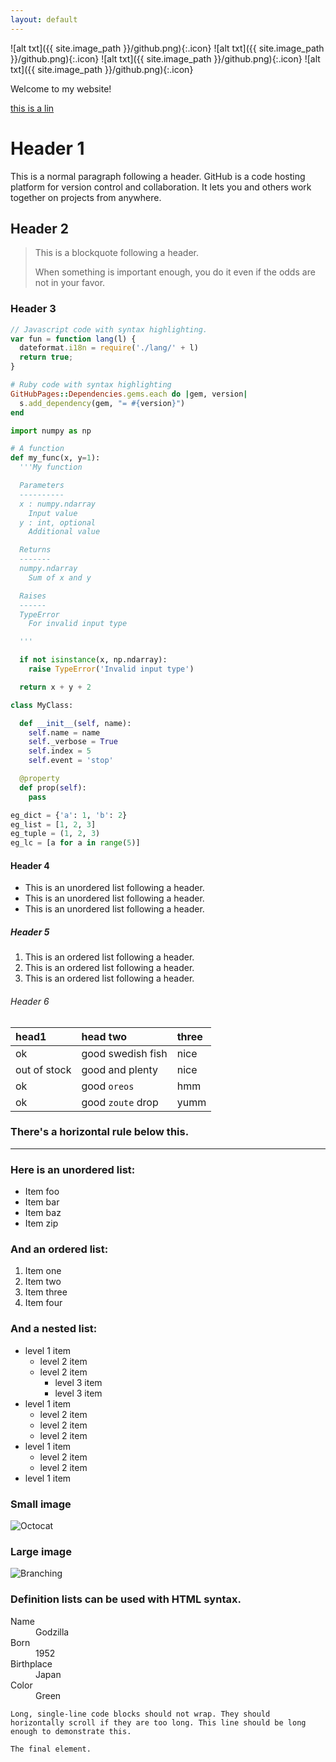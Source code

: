 ```yaml
---
layout: default
---
```


![alt txt]({{ site.image_path }}/github.png){:.icon}
![alt txt]({{ site.image_path }}/github.png){:.icon}
![alt txt]({{ site.image_path }}/github.png){:.icon}
![alt txt]({{ site.image_path }}/github.png){:.icon}

Welcome to my website!

[this is a lin](tosometing)

# Header 1

This is a normal paragraph following a header. GitHub is a code hosting platform for version control and collaboration. It lets you and others work together on projects from anywhere.

## Header 2

> This is a blockquote following a header.
>
> When something is important enough, you do it even if the odds are not in your favor.

### Header 3

```js
// Javascript code with syntax highlighting.
var fun = function lang(l) {
  dateformat.i18n = require('./lang/' + l)
  return true;
}
```

```ruby
# Ruby code with syntax highlighting
GitHubPages::Dependencies.gems.each do |gem, version|
  s.add_dependency(gem, "= #{version}")
end
```

```python
import numpy as np

# A function
def my_func(x, y=1):
  '''My function

  Parameters
  ----------
  x : numpy.ndarray
    Input value
  y : int, optional
    Additional value

  Returns
  -------
  numpy.ndarray
    Sum of x and y

  Raises
  ------
  TypeError
    For invalid input type

  '''

  if not isinstance(x, np.ndarray):
    raise TypeError('Invalid input type')

  return x + y + 2

class MyClass:

  def __init__(self, name):
    self.name = name
    self._verbose = True
    self.index = 5
    self.event = 'stop'

  @property
  def prop(self):
    pass

eg_dict = {'a': 1, 'b': 2}
eg_list = [1, 2, 3]
eg_tuple = (1, 2, 3)
eg_lc = [a for a in range(5)]

```

#### Header 4

*   This is an unordered list following a header.
*   This is an unordered list following a header.
*   This is an unordered list following a header.

##### Header 5

1.  This is an ordered list following a header.
2.  This is an ordered list following a header.
3.  This is an ordered list following a header.

###### Header 6

| head1        | head two          | three |
|:-------------|:------------------|:------|
| ok           | good swedish fish | nice  |
| out of stock | good and plenty   | nice  |
| ok           | good `oreos`      | hmm   |
| ok           | good `zoute` drop | yumm  |

### There's a horizontal rule below this.

* * *

### Here is an unordered list:

*   Item foo
*   Item bar
*   Item baz
*   Item zip

### And an ordered list:

1.  Item one
1.  Item two
1.  Item three
1.  Item four

### And a nested list:

- level 1 item
  - level 2 item
  - level 2 item
    - level 3 item
    - level 3 item
- level 1 item
  - level 2 item
  - level 2 item
  - level 2 item
- level 1 item
  - level 2 item
  - level 2 item
- level 1 item

### Small image

![Octocat](https://github.githubassets.com/images/icons/emoji/octocat.png)

### Large image

![Branching](https://guides.github.com/activities/hello-world/branching.png)


### Definition lists can be used with HTML syntax.

<dl>
<dt>Name</dt>
<dd>Godzilla</dd>
<dt>Born</dt>
<dd>1952</dd>
<dt>Birthplace</dt>
<dd>Japan</dd>
<dt>Color</dt>
<dd>Green</dd>
</dl>

```
Long, single-line code blocks should not wrap. They should horizontally scroll if they are too long. This line should be long enough to demonstrate this.
```

```
The final element.
```
